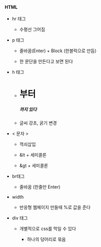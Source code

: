 #### HTML

- hr 태그
  
  - 수평선 그어짐

- p 태그
  
  - 줄바꿈(Enter) + Block (한블럭으로 만듬)
  
  - 한 문단을 만든다고 보면 된다

- h 태그
  
  - <h1> 부터 <h5>까지 있다
  
  - 글씨 강조, 굵기 변경

- &lt; 문자 &gt; 
  
  - 꺽쇠삽입
  
  - &lt + 세미콜론
  
  - &gt + 세미콜론

- br태그
  
  - 줄바꿈 (한줄만 Enter)

- width
  
  - 반응형 웹페이지 만들때 %로 값을 준다

- div 태그
  
  - 개별적으로 css를 먹일 수 있다
    
    - 하나의 덩어리로 묶음


